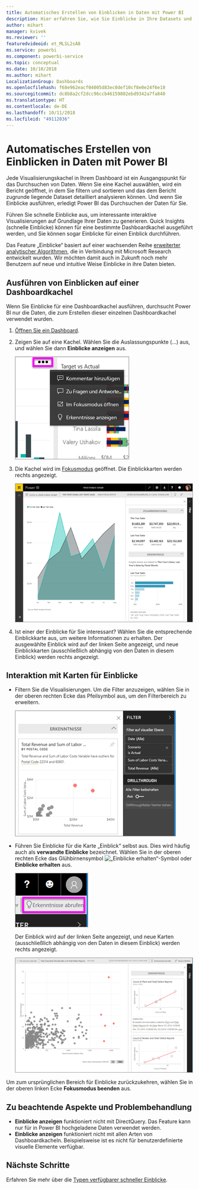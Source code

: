 ```yaml
---
title: Automatisches Erstellen von Einblicken in Daten mit Power BI
description: Hier erfahren Sie, wie Sie Einblicke in Ihre Datasets und Dashboardkacheln erhalten.
author: mihart
manager: kvivek
ms.reviewer: ''
featuredvideoid: et_MLSL2sA8
ms.service: powerbi
ms.component: powerbi-service
ms.topic: conceptual
ms.date: 10/10/2018
ms.author: mihart
LocalizationGroup: Dashboards
ms.openlocfilehash: f68e962eacf04005d83ec0def10cf8e0e24f6e10
ms.sourcegitcommit: dc8b8a2cf2dcc96ccb46159802ebd9342a7fa840
ms.translationtype: HT
ms.contentlocale: de-DE
ms.lasthandoff: 10/11/2018
ms.locfileid: "49112036"
---
```

# <a name="automatically-generate-data-insights-with-power-bi"></a>Automatisches Erstellen von Einblicken in Daten mit Power BI
Jede Visualisierungskachel in Ihrem Dashboard ist ein Ausgangspunkt für das Durchsuchen von Daten. Wenn Sie eine Kachel auswählen, wird ein Bericht geöffnet, in dem Sie filtern und sortieren und das dem Bericht zugrunde liegende Dataset detailliert analysieren können. Und wenn Sie Einblicke ausführen, erledigt Power BI das Durchsuchen der Daten für Sie.

Führen Sie schnelle Einblicke aus, um interessante interaktive Visualisierungen auf Grundlage Ihrer Daten zu generieren. Quick Insights (schnelle Einblicke) können für eine bestimmte Dashboardkachel ausgeführt werden, und Sie können sogar Einblicke für einen Einblick durchführen.

Das Feature „Einblicke“ basiert auf einer wachsenden Reihe [erweiterter analytischer Algorithmen](end-user-insight-types.md), die in Verbindung mit Microsoft Research entwickelt wurden. Wir möchten damit auch in Zukunft noch mehr Benutzern auf neue und intuitive Weise Einblicke in ihre Daten bieten.

## <a name="run-insights-on-a-dashboard-tile"></a>Ausführen von Einblicken auf einer Dashboardkachel
Wenn Sie Einblicke für eine Dashboardkachel ausführen, durchsucht Power BI nur die Daten, die zum Erstellen dieser einzelnen Dashboardkachel verwendet wurden. 

1. [Öffnen Sie ein Dashboard](end-user-dashboards.md).
2. Zeigen Sie auf eine Kachel. Wählen Sie die Auslassungspunkte (...) aus, und wählen Sie dann **Einblicke anzeigen** aus. 

    ![Auslassungspunkte-Menümodus](./media/end-user-insights/power-bi-hover.png)


3. Die Kachel wird im [Fokusmodus](end-user-focus.md) geöffnet. Die Einblickkarten werden rechts angezeigt.    
   
    ![Fokusmodus](./media/end-user-insights/pbi-insights-tile.png)    
4. Ist einer der Einblicke für Sie interessant? Wählen Sie die entsprechende Einblickkarte aus, um weitere Informationen zu erhalten. Der ausgewählte Einblick wird auf der linken Seite angezeigt, und neue Einblickkarten (ausschließlich abhängig von den Daten in diesem Einblick) werden rechts angezeigt.    

 ## <a name="interact-with-the-insight-cards"></a>Interaktion mit Karten für Einblicke
   * Filtern Sie die Visualisierungen.  Um die Filter anzuzeigen, wählen Sie in der oberen rechten Ecke das Pfeilsymbol aus, um den Filterbereich zu erweitern.

     ![Einblick im Menü „Filter“ erweitert](./media/end-user-insights/power-bi-insights-on-insights.png)
   
   * Führen Sie Einblicke für die Karte „Einblick“ selbst aus. Dies wird häufig auch als **verwandte Einblicke** bezeichnet. Wählen Sie in der oberen rechten Ecke das Glühbirnensymbol ![„Einblicke erhalten“-Symbol](./media/end-user-insights/power-bi-bulb-icon.png) oder **Einblicke erhalten** aus.
     
     ![Menüleiste mit dem Symbol „Einblicke erhalten“](./media/end-user-insights/power-bi-autoinsights-tile.png)
     
     Der Einblick wird auf der linken Seite angezeigt, und neue Karten (ausschließlich abhängig von den Daten in diesem Einblick) werden rechts angezeigt.
     
     ![Einblicke in Einblicke](./media/end-user-insights/power-bi-insights-on-insights-new.png)

Um zum ursprünglichen Bereich für Einblicke zurückzukehren, wählen Sie in der oberen linken Ecke **Fokusmodus beenden** aus.

## <a name="considerations-and-troubleshooting"></a>Zu beachtende Aspekte und Problembehandlung
- **Einblicke anzeigen** funktioniert nicht mit DirectQuery. Das Feature kann nur für in Power BI hochgeladene Daten verwendet werden.
- **Einblicke anzeigen** funktioniert nicht mit allen Arten von Dashboardkacheln. Beispielsweise ist es nicht für benutzerdefinierte visuelle Elemente verfügbar.<!--[custom visuals](end-user-custom-visuals.md)-->


## <a name="next-steps"></a>Nächste Schritte
Erfahren Sie mehr über die [Typen verfügbarer schneller Einblicke](end-user-insight-types.md).


